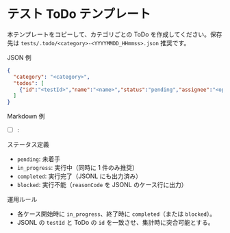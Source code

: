 # テスト ToDo テンプレート

本テンプレートをコピーして、カテゴリごとの ToDo を作成してください。保存先は `tests/.todo/<category>-<YYYYMMDD_HHmmss>.json` 推奨です。

JSON 例
```json
{
  "category": "<category>",
  "todos": [
    {"id":"<testId>","name":"<name>","status":"pending","assignee":"<optional>"}
  ]
}
```

Markdown 例
- [ ] <testId>: <name>

ステータス定義
- `pending`: 未着手
- `in_progress`: 実行中（同時に 1 件のみ推奨）
- `completed`: 実行完了（JSONL にも出力済み）
- `blocked`: 実行不能（`reasonCode` を JSONL のケース行に出力）

運用ルール
- 各ケース開始時に `in_progress`、終了時に `completed`（または `blocked`）。
- JSONL の `testId` と ToDo の `id` を一致させ、集計時に突合可能とする。
